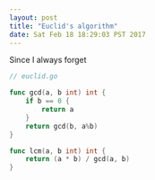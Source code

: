 ```yaml
---
layout: post
title: "Euclid's algorithm"
date: Sat Feb 18 18:29:03 PST 2017
---
```


Since I always forget


```go
// euclid.go

func gcd(a, b int) int {
	if b == 0 {
		return a
	}
	return gcd(b, a%b)
}

func lcm(a, b int) int {
	return (a * b) / gcd(a, b)
}
```
